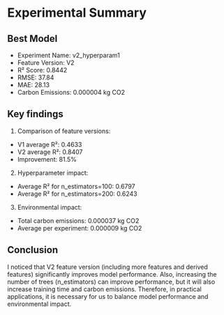 
# Experimental Summary

## Best Model
- Experiment Name: v2_hyperparam1
- Feature Version: V2
- R² Score: 0.8442
- RMSE: 37.84
- MAE: 28.13
- Carbon Emissions: 0.000004 kg CO2

## Key findings
1. Comparison of feature versions:
- V1 average R²: 0.4633
- V2 average R²: 0.8407
- Improvement: 81.5%

2. Hyperparameter impact:
- Average R² for n_estimators=100: 0.6797
- Average R² for n_estimators=200: 0.6243

3. Environmental impact:
- Total carbon emissions: 0.000037 kg CO2
- Average per experiment: 0.000009 kg CO2

## Conclusion
I noticed that V2 feature version (including more features and derived features) significantly improves model performance. Also, increasing the number of trees (n_estimators) can improve performance, but it will also increase training time and carbon emissions. Therefore, in practical applications, it is necessary for us to balance model performance and environmental impact.
